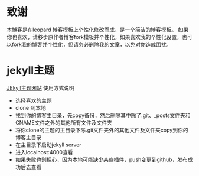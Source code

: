 
# 致谢

本博客是在[leopard](http://baixin.io) 博客模板上个性化修改而成，是一个简洁的博客模板。
如果你也喜欢，请移步原作者博客fork模板并个性化，如果喜欢我的个性化设置，也可以fork我的博客并个性化，但请务必删除我的文章，以免对你造成困扰。

# jekyll主题

[JEkyll主题网站](http://jekyllthemes.org) 使用方式说明
- 选择喜欢的主题
- clone 到本地
- 找到你的博客主目录，先copy备份，然后删除其中除了.git、_posts文件夹和CNAME文件之外的其他所有文件及文件夹
- 将你clone的主题的主目录下除.git文件夹外的其他文件及文件夹copy到你的博客主目录
- 在主目录下启动jekyll server
- 进入localhost:4000查看
- 如果失败也别担心，因为本地可能缺少某些插件，push变更到github，发布成功后去查看